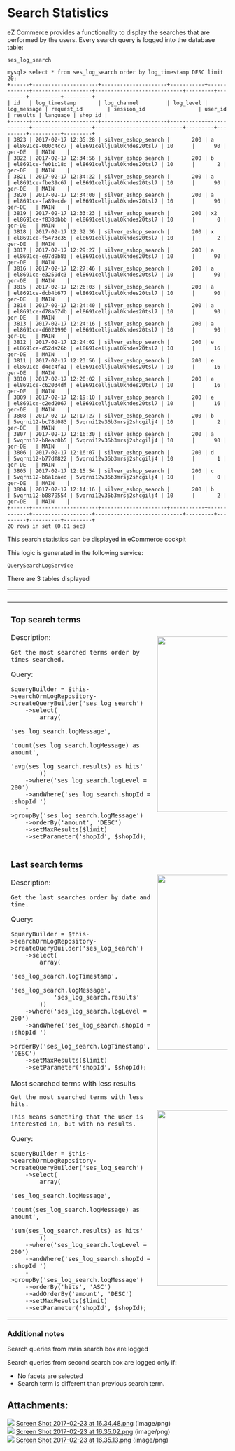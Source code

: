 #  Search Statistics 

eZ Commerce provides a functionality to display the searches that are performed by the users. Every search query is logged into the database table: 

    ses_log_search

``` 
mysql> select * from ses_log_search order by log_timestamp DESC limit 20;
+------+---------------------+---------------------+-----------+-------------+-------------------+----------------------------+---------+---------+----------+---------+
| id   | log_timestamp       | log_channel         | log_level | log_message | request_id        | session_id                 | user_id | results | language | shop_id |
+------+---------------------+---------------------+-----------+-------------+-------------------+----------------------------+---------+---------+----------+---------+
| 3823 | 2017-02-17 12:35:28 | silver_eshop_search |       200 | a           | el8691ce-000c4cc7 | el8691celljual0kndes20tsl7 | 10      |      90 | ger-DE   | MAIN    |
| 3822 | 2017-02-17 12:34:56 | silver_eshop_search |       200 | b           | el8691ce-fe01c18d | el8691celljual0kndes20tsl7 | 10      |       2 | ger-DE   | MAIN    |
| 3821 | 2017-02-17 12:34:22 | silver_eshop_search |       200 | a           | el8691ce-fbe39c67 | el8691celljual0kndes20tsl7 | 10      |      90 | ger-DE   | MAIN    |
| 3820 | 2017-02-17 12:34:00 | silver_eshop_search |       200 | a           | el8691ce-fa89ecde | el8691celljual0kndes20tsl7 | 10      |      90 | ger-DE   | MAIN    |
| 3819 | 2017-02-17 12:33:23 | silver_eshop_search |       200 | x2          | el8691ce-f838dbbb | el8691celljual0kndes20tsl7 | 10      |       0 | ger-DE   | MAIN    |
| 3818 | 2017-02-17 12:32:36 | silver_eshop_search |       200 | x           | el8691ce-f5473c35 | el8691celljual0kndes20tsl7 | 10      |       2 | ger-DE   | MAIN    |
| 3817 | 2017-02-17 12:29:27 | silver_eshop_search |       200 | a           | el8691ce-e97d9b83 | el8691celljual0kndes20tsl7 | 10      |      90 | ger-DE   | MAIN    |
| 3816 | 2017-02-17 12:27:46 | silver_eshop_search |       200 | a           | el8691ce-e3259dc3 | el8691celljual0kndes20tsl7 | 10      |      90 | ger-DE   | MAIN    |
| 3815 | 2017-02-17 12:26:03 | silver_eshop_search |       200 | a           | el8691ce-dcb4b677 | el8691celljual0kndes20tsl7 | 10      |      90 | ger-DE   | MAIN    |
| 3814 | 2017-02-17 12:24:40 | silver_eshop_search |       200 | a           | el8691ce-d78a57db | el8691celljual0kndes20tsl7 | 10      |      90 | ger-DE   | MAIN    |
| 3813 | 2017-02-17 12:24:16 | silver_eshop_search |       200 | a           | el8691ce-d6021990 | el8691celljual0kndes20tsl7 | 10      |      90 | ger-DE   | MAIN    |
| 3812 | 2017-02-17 12:24:02 | silver_eshop_search |       200 | e           | el8691ce-d52da26b | el8691celljual0kndes20tsl7 | 10      |      16 | ger-DE   | MAIN    |
| 3811 | 2017-02-17 12:23:56 | silver_eshop_search |       200 | e           | el8691ce-d4cc4fa1 | el8691celljual0kndes20tsl7 | 10      |      16 | ger-DE   | MAIN    |
| 3810 | 2017-02-17 12:20:02 | silver_eshop_search |       200 | e           | el8691ce-c62034df | el8691celljual0kndes20tsl7 | 10      |      16 | ger-DE   | MAIN    |
| 3809 | 2017-02-17 12:19:10 | silver_eshop_search |       200 | e           | el8691ce-c2ed2067 | el8691celljual0kndes20tsl7 | 10      |      16 | ger-DE   | MAIN    |
| 3808 | 2017-02-17 12:17:27 | silver_eshop_search |       200 | b           | 5vqrni12-bc78d083 | 5vqrni12v36b3mrsj2shcgilj4 | 10      |       2 | ger-DE   | MAIN    |
| 3807 | 2017-02-17 12:16:30 | silver_eshop_search |       200 | a           | 5vqrni12-b8eac0b5 | 5vqrni12v36b3mrsj2shcgilj4 | 10      |      90 | ger-DE   | MAIN    |
| 3806 | 2017-02-17 12:16:07 | silver_eshop_search |       200 | d           | 5vqrni12-b77df822 | 5vqrni12v36b3mrsj2shcgilj4 | 10      |       1 | ger-DE   | MAIN    |
| 3805 | 2017-02-17 12:15:54 | silver_eshop_search |       200 | c           | 5vqrni12-b6a1caed | 5vqrni12v36b3mrsj2shcgilj4 | 10      |       0 | ger-DE   | MAIN    |
| 3804 | 2017-02-17 12:14:16 | silver_eshop_search |       200 | b           | 5vqrni12-b0879554 | 5vqrni12v36b3mrsj2shcgilj4 | 10      |       2 | ger-DE   | MAIN    |
+------+---------------------+---------------------+-----------+-------------+-------------------+----------------------------+---------+---------+----------+---------+
20 rows in set (0.01 sec)
```

This search statistics can be displayed in eCommerce cockpit

This logic is generated in the following service:

    QuerySearchLogService

There are 3 tables displayed

<table>
<thead>
<tr class="header">
<th><br />
</th>
<th><br />
</th>
</tr>
</thead>
<tbody>
<tr>
<td><div class="content-wrapper">
<h3 id="SearchStatistics-Topsearchterms">Top search terms</h3>
<p>Description:</p>
<pre><code>Get the most searched terms order by times searched.</code></pre>
<p>Query:</p>
<pre class="" data-syntaxhighlighter-params="brush: java; gutter: false; theme: Confluence" data-theme="Confluence"><code>$queryBuilder = $this-&gt;searchOrmLogRepository-&gt;createQueryBuilder(&#39;ses_log_search&#39;)
    -&gt;select(
        array(
            &#39;ses_log_search.logMessage&#39;,
            &#39;count(ses_log_search.logMessage) as amount&#39;,
            &#39;avg(ses_log_search.results) as hits&#39;
        ))
    -&gt;where(&#39;ses_log_search.logLevel = 200&#39;)
    -&gt;andWhere(&#39;ses_log_search.shopId = :shopId &#39;)
    -&gt;groupBy(&#39;ses_log_search.logMessage&#39;)
    -&gt;orderBy(&#39;amount&#39;, &#39;DESC&#39;)
    -&gt;setMaxResults($limit)
    -&gt;setParameter(&#39;shopId&#39;, $shopId);</code></pre>
</td>
<td><div class="content-wrapper">
<img src="attachments/23560968/23563493.png" class="confluence-embedded-image" height="400" />
</td>
</tr>
<tr>
<td><div class="content-wrapper">
<h3 id="SearchStatistics-Lastsearchterms">Last search terms</h3>
<p>Description:</p>
<pre><code>Get the last searches order by date and time.</code></pre>
<p>Query:</p>
<pre class="" data-syntaxhighlighter-params="brush: java; gutter: false; theme: Confluence" data-theme="Confluence"><code>$queryBuilder = $this-&gt;searchOrmLogRepository-&gt;createQueryBuilder(&#39;ses_log_search&#39;)
    -&gt;select(
        array(
            &#39;ses_log_search.logTimestamp&#39;,
            &#39;ses_log_search.logMessage&#39;,
            &#39;ses_log_search.results&#39;
        ))
    -&gt;where(&#39;ses_log_search.logLevel = 200&#39;)
    -&gt;andWhere(&#39;ses_log_search.shopId = :shopId &#39;)
    -&gt;orderBy(&#39;ses_log_search.logTimestamp&#39;, &#39;DESC&#39;)
    -&gt;setMaxResults($limit)
    -&gt;setParameter(&#39;shopId&#39;, $shopId);
</code></pre>
</td>
<td><div class="content-wrapper">
<img src="attachments/23560968/23563491.png" class="confluence-embedded-image" height="400" />
</td>
</tr>
<tr>
<td><div class="content-wrapper">
Most searched terms with less results
<pre><code>Get the most searched terms with less hits.</code></pre>
<pre><code>This means something that the user is interested in, but with no results.</code></pre>
<p>Query:</p>
<pre class="" data-syntaxhighlighter-params="brush: java; gutter: false; theme: Confluence" data-theme="Confluence"><code>$queryBuilder = $this-&gt;searchOrmLogRepository-&gt;createQueryBuilder(&#39;ses_log_search&#39;)
    -&gt;select(
        array(
            &#39;ses_log_search.logMessage&#39;,
            &#39;count(ses_log_search.logMessage) as amount&#39;,
            &#39;sum(ses_log_search.results) as hits&#39;
        ))
    -&gt;where(&#39;ses_log_search.logLevel = 200&#39;)
    -&gt;andWhere(&#39;ses_log_search.shopId = :shopId &#39;)
    -&gt;groupBy(&#39;ses_log_search.logMessage&#39;)
    -&gt;orderBy(&#39;hits&#39;, &#39;ASC&#39;)
    -&gt;addOrderBy(&#39;amount&#39;, &#39;DESC&#39;)
    -&gt;setMaxResults($limit)
    -&gt;setParameter(&#39;shopId&#39;, $shopId);</code></pre>
</td>
<td><div class="content-wrapper">
<img src="attachments/23560968/23563503.png" class="confluence-embedded-image" height="400" />
</td>
</tr>
</tbody>
</table>

### Additional notes

Search queries from main search box are logged

Search queries from second search box are logged only if:

  - No facets are selected
  - Search term is different than previous search term.

## Attachments:

![](images/icons/bullet_blue.gif) [Screen Shot 2017-02-23 at 16.34.48.png](attachments/23560968/23563493.png) (image/png)  
![](images/icons/bullet_blue.gif) [Screen Shot 2017-02-23 at 16.35.02.png](attachments/23560968/23563491.png) (image/png)  
![](images/icons/bullet_blue.gif) [Screen Shot 2017-02-23 at 16.35.13.png](attachments/23560968/23563503.png) (image/png)  
